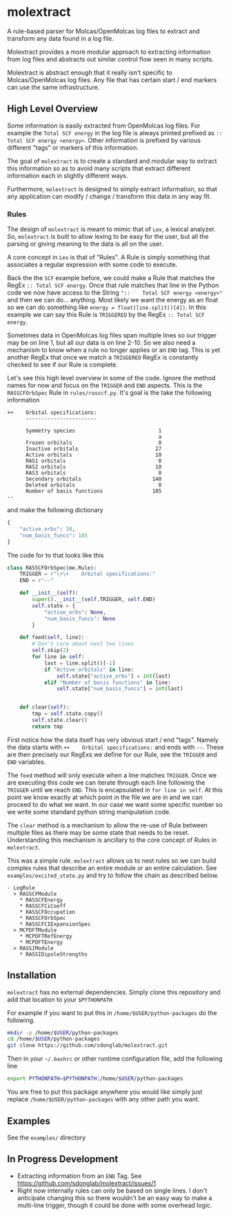 # molextract
A rule-based parser for Molcas/OpenMolcas log files to extract and transform any data
found in a log file.

Molextract provides a more modular approach to extracting information from log files and
abstracts out similar control flow seen in many scripts.

Molextract is abstract enough that it really isn't specific to Molcas/OpenMolcas log files.
Any file that has certain start / end markers can use the same infrastructure.

## High Level Overview
Some information is easily extracted from OpenMolcas log files. For example the `Total SCF energy`
in the log file is always printed prefixed as `::    Total SCF energy <energy>`. Other information
is prefixed by various different "tags" or markers of this information.

The goal of `molextract` is to create a standard and modular way to extract this information so
as to avoid many scripts that extract different information each in slightly different ways.

Furthermore, `molextract` is designed to simply extract information, so that any application can
modify / change / transform this data in any way fit.

### Rules
The design of `molextract` is meant to mimic that of `Lex`, a lexical analyzer. So, `molextract`
is built to allow lexing to be easy for the user, but all the parsing or giving meaning to the
data is all on the user.

A core concept in `Lex` is that of "Rules". A Rule is simply something that associates a regular
expression with some code to execute.

Back the the `SCF` example before, we could make a Rule that matches the RegEx `:: Total SCF energy`.
Once that rule matches that line in the Python code we now have access to the String `"::    Total SCF energy <energy>"`
and then we can do... anything. Most likely we want the energy as an float so we can do something like
`energy = float(line.split()[4])`. In this example we can say this Rule is `TRIGGERED` by the RegEx `:: Total SCF energy`.

Sometimes data in OpenMolcas log files span multiple lines so our trigger may be on line 1, but all our data is on line 2-10.
So we also need a mechanism to know when a rule no longer applies or an `END` tag. This is yet another RegEx that once we
match a `TRIGGERED` RegEx is constantly checked to see if our Rule is complete.

Let's see this high level overview in some of the code. Ignore the method names for now and focus
on the `TRIGGER` and `END` aspects. This is the `RASSCFOrbSpec` Rule in `rules/rasscf.py`. It's goal is the take the following information
```
++    Orbital specifications:
      -----------------------
 
      Symmetry species                           1
                                                 a
      Frozen orbitals                            0
      Inactive orbitals                         27
      Active orbitals                           10
      RAS1 orbitals                              0
      RAS2 orbitals                             10
      RAS3 orbitals                              0
      Secondary orbitals                       148
      Deleted orbitals                           0
      Number of basis functions                185
--
```
and make the following dictionary
```python
{
    "active_orbs": 10,
    "num_basis_funcs": 185
}
```

The code for to that looks like this
```python
class RASSCFOrbSpec(me.Rule):
    TRIGGER = r"\+\+    Orbital specifications:"
    END = r"--"

    def __init__(self):
        super().__init__(self.TRIGGER, self.END)
        self.state = {
            "active_orbs": None,
            "num_basis_funcs": None
        }

    def feed(self, line):
        # Don't care about next two lines
        self.skip(2)
        for line in self:
            last = line.split()[-1]
            if "Active orbitals" in line:
                self.state["active_orbs"] = int(last)
            elif "Number of basis functions" in line:
                self.state["num_basis_funcs"] = int(last)


    def clear(self):
        tmp = self.state.copy()
        self.state.clear()
        return tmp

```
First notice how the data itself has very obvious start / end "tags". Namely the data starts
with `++    Orbital specifications:` and ends with `--`. These are then precisely our RegExs
we define for our Rule, see the `TRIGGER` and `END` variables.

The `feed` method will only execute when a line matches `TRIGGER`. Once we
are executing this code we can iterate through each line following the `TRIGGER` until we
reach `END`. This is encapsulated in `for line in self`. At this point we know exactly at which
point in the file we are in and we can proceed to do what we want. In our case we want some
specific number so we write some standard python string manipulation code.

The `clear` method is a mechanism to allow the re-use of Rule between multiple files as there
may be some state that needs to be reset. Understanding this mechanism is ancillary to the core
concept of Rules in `molextract`.

This was a simple rule. `molextract` allows us to nest rules so we can build complex rules that
describe an entire module or an entire calculation. See `examples/excited_state.py` and try to
follow the chain as described below.
```
- LogRule
  > RASSCFModule
    * RASSCFEnergy
    * RASSCFCiCoeff
    * RASSCFOccupation
    * RASSCFOrbSpec
    * RASSCFCIExpansionSpec
  > MCPDFTModule
    * MCPDFTRefEnergy
    * MCPDFTEnergy
  > RASSIModule
    * RASSIDipoleStrengths
```


## Installation
`molextract` has no external dependencies. Simply clone this repository and add that location
to your `$PYTHONPATH`

For example if you want to put this in `/home/$USER/python-packages` do the following.

```bash
mkdir -p /home/$USER/python-packages
cd /home/$USER/python-packages
git clone https://github.com/sdonglab/molextract.git
```

Then in your `~/.bashrc` or other runtime configuration file, add the following line
```bash
export PYTHONPATH=$PYTHONPATH:/home/$USER/python-packages
```

You are free to put this package anywhere you would like simply just replace `/home/$USER/python-packages`
with any other path you want.

## Examples
See the `examples/` directory

## In Progress Development
- Extracting information from an `END` Tag. See https://github.com/sdonglab/molextract/issues/1
- Right now internally rules can only be based on single lines. I don't anticipate changing this
so there wouldn't be an easy way to make a multi-line trigger, though it could be done with some
overhead logic.

